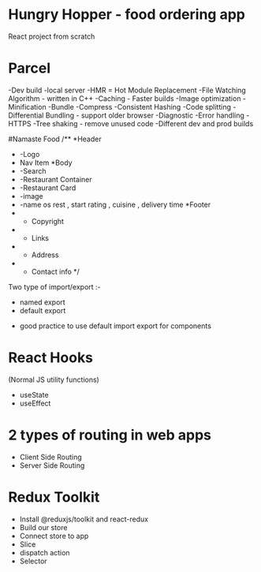 # Hungry Hopper - food ordering app
React project from scratch

# Parcel
-Dev build
-local server
-HMR = Hot Module Replacement
-File Watching Algorithm - written in C++
-Caching - Faster builds
-Image optimization
-Minification
-Bundle
-Compress
-Consistent Hashing
-Code splitting
-Differential Bundling - support older browser
-Diagnostic
-Error handling
-HTTPS
-Tree shaking - remove unused code
-Different dev and prod builds

#Namaste Food
/**
 *Header
 * -Logo
 * Nav Item
 *Body 
 * -Search
 * -Restaurant Container
 * -Restaurant Card
 *   -image
 *   -name os rest , start rating ,     cuisine , delivery time
 *Footer
 * - Copyright
 * - Links
 * - Address
 * - Contact info
 */


 Two type of import/export :-
 - named export
 - default export
 * good practice to use default import export for components


 # React Hooks
 (Normal JS utility functions)
 - useState
 - useEffect


 # 2 types of routing in web apps
 - Client Side Routing
 - Server Side Routing


 # Redux Toolkit
 - Install @reduxjs/toolkit and react-redux
 - Build our store
 - Connect store to app
 - Slice
 - dispatch action 
 - Selector